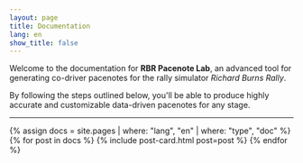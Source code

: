 ```yaml
---
layout: page
title: Documentation
lang: en
show_title: false
---
```


Welcome to the documentation for **RBR Pacenote Lab**, an advanced tool for generating co-driver pacenotes for the rally simulator *Richard Burns Rally*.

By following the steps outlined below, you'll be able to produce highly accurate and customizable data-driven pacenotes for any stage.

---

<section class="layout--articles">
  <div class="grid grid--p-3">
    {% assign docs = site.pages | where: "lang", "en" | where: "type", "doc" %}
    {% for post in docs %}
      {% include post-card.html post=post %}
    {% endfor %}
  </div>
</section>

